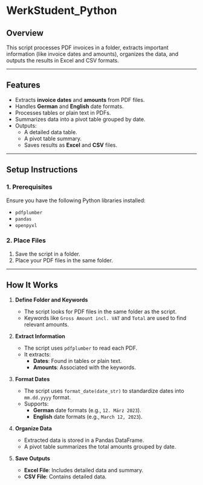 
# WerkStudent_Python

## Overview

This script processes PDF invoices in a folder, extracts important information (like invoice dates and amounts), organizes the data, and outputs the results in Excel and CSV formats.

---

## **Features**

- Extracts **invoice dates** and **amounts** from PDF files.
- Handles **German** and **English** date formats.
- Processes tables or plain text in PDFs.
- Summarizes data into a pivot table grouped by date.
- Outputs:
  - A detailed data table.
  - A pivot table summary.
  - Saves results as **Excel** and **CSV** files.

---

## **Setup Instructions**

### **1. Prerequisites**

Ensure you have the following Python libraries installed:

- `pdfplumber`
- `pandas`
- `openpyxl`

### **2. Place Files**

1. Save the script in a folder.
2. Place your PDF files in the same folder.

---

## **How It Works**

1. **Define Folder and Keywords**
   - The script looks for PDF files in the same folder as the script.
   - Keywords like `Gross Amount incl. VAT` and `Total` are used to find relevant amounts.

2. **Extract Information**
   - The script uses `pdfplumber` to read each PDF.
   - It extracts:
     - **Dates**: Found in tables or plain text.
     - **Amounts**: Associated with the keywords.

3. **Format Dates**
   - The script uses `format_date(date_str)` to standardize dates into `mm.dd.yyyy` format.
   - Supports:
     - **German** date formats (e.g., `12. März 2023`).
     - **English** date formats (e.g., `March 12, 2023`).

4. **Organize Data**
   - Extracted data is stored in a Pandas DataFrame.
   - A pivot table summarizes the total amounts grouped by date.

5. **Save Outputs**
   - **Excel File**: Includes detailed data and summary.
   - **CSV File**: Contains detailed data.


